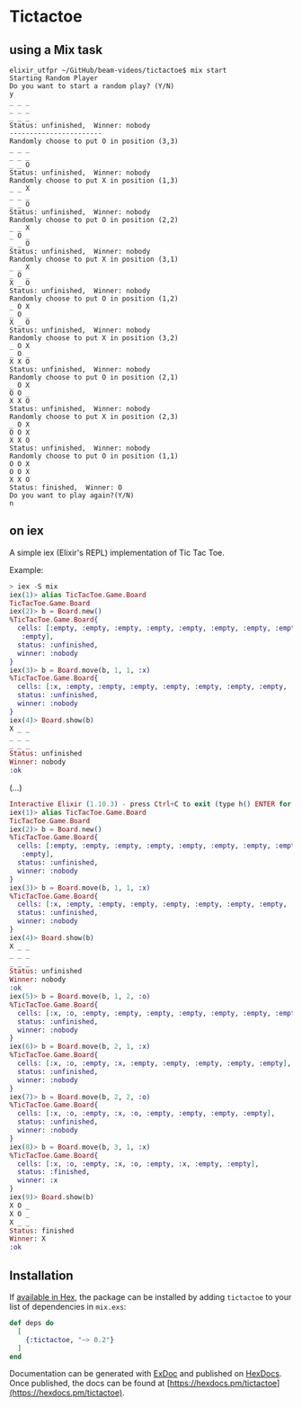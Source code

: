 # Tictactoe

## using a Mix task

```
elixir_utfpr ~/GitHub/beam-videos/tictactoe$ mix start
Starting Random Player
Do you want to start a random play? (Y/N)
y
_ _ _
_ _ _
_ _ _
Status: unfinished,  Winner: nobody
-----------------------
Randomly choose to put O in position (3,3)
_ _ _
_ _ _
_ _ O
Status: unfinished,  Winner: nobody
Randomly choose to put X in position (1,3)
_ _ X
_ _ _
_ _ O
Status: unfinished,  Winner: nobody
Randomly choose to put O in position (2,2)
_ _ X
_ O _
_ _ O
Status: unfinished,  Winner: nobody
Randomly choose to put X in position (3,1)
_ _ X
_ O _
X _ O
Status: unfinished,  Winner: nobody
Randomly choose to put O in position (1,2)
_ O X
_ O _
X _ O
Status: unfinished,  Winner: nobody
Randomly choose to put X in position (3,2)
_ O X
_ O _
X X O
Status: unfinished,  Winner: nobody
Randomly choose to put O in position (2,1)
_ O X
O O _
X X O
Status: unfinished,  Winner: nobody
Randomly choose to put X in position (2,3)
_ O X
O O X
X X O
Status: unfinished,  Winner: nobody
Randomly choose to put O in position (1,1)
O O X
O O X
X X O
Status: finished,  Winner: O
Do you want to play again?(Y/N)
n
```

## on iex 

A simple iex (Elixir's REPL) implementation of Tic Tac Toe.

Example:
```elixir
> iex -S mix
iex(1)> alias TicTacToe.Game.Board
TicTacToe.Game.Board
iex(2)> b = Board.new()
%TicTacToe.Game.Board{
  cells: [:empty, :empty, :empty, :empty, :empty, :empty, :empty, :empty,
   :empty],
  status: :unfinished,
  winner: :nobody
}
iex(3)> b = Board.move(b, 1, 1, :x)
%TicTacToe.Game.Board{
  cells: [:x, :empty, :empty, :empty, :empty, :empty, :empty, :empty, :empty],
  status: :unfinished,
  winner: :nobody
}
iex(4)> Board.show(b)
X _ _
_ _ _
_ _ _
Status: unfinished
Winner: nobody
:ok
```


(...)

```elixir
Interactive Elixir (1.10.3) - press Ctrl+C to exit (type h() ENTER for help)
iex(1)> alias TicTacToe.Game.Board
TicTacToe.Game.Board
iex(2)> b = Board.new()
%TicTacToe.Game.Board{
  cells: [:empty, :empty, :empty, :empty, :empty, :empty, :empty, :empty,
   :empty],
  status: :unfinished,
  winner: :nobody
}
iex(3)> b = Board.move(b, 1, 1, :x)
%TicTacToe.Game.Board{
  cells: [:x, :empty, :empty, :empty, :empty, :empty, :empty, :empty, :empty],
  status: :unfinished,
  winner: :nobody
}
iex(4)> Board.show(b)
X _ _
_ _ _
_ _ _
Status: unfinished
Winner: nobody
:ok
iex(5)> b = Board.move(b, 1, 2, :o)
%TicTacToe.Game.Board{
  cells: [:x, :o, :empty, :empty, :empty, :empty, :empty, :empty, :empty],
  status: :unfinished,
  winner: :nobody
}
iex(6)> b = Board.move(b, 2, 1, :x)
%TicTacToe.Game.Board{
  cells: [:x, :o, :empty, :x, :empty, :empty, :empty, :empty, :empty],
  status: :unfinished,
  winner: :nobody
}
iex(7)> b = Board.move(b, 2, 2, :o)
%TicTacToe.Game.Board{
  cells: [:x, :o, :empty, :x, :o, :empty, :empty, :empty, :empty],
  status: :unfinished,
  winner: :nobody
}
iex(8)> b = Board.move(b, 3, 1, :x)
%TicTacToe.Game.Board{
  cells: [:x, :o, :empty, :x, :o, :empty, :x, :empty, :empty],
  status: :finished,
  winner: :x
}
iex(9)> Board.show(b)
X O _
X O _
X _ _
Status: finished
Winner: X
:ok

```

## Installation

If [available in Hex](https://hex.pm/docs/publish), the package can be installed
by adding `tictactoe` to your list of dependencies in `mix.exs`:

```elixir
def deps do
  [
    {:tictactoe, "~> 0.2"}
  ]
end
```

Documentation can be generated with [ExDoc](https://github.com/elixir-lang/ex_doc)
and published on [HexDocs](https://hexdocs.pm). Once published, the docs can
be found at [https://hexdocs.pm/tictactoe](https://hexdocs.pm/tictactoe).

